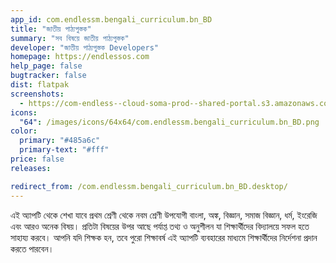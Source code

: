 ```yaml
---
app_id: com.endlessm.bengali_curriculum.bn_BD
title: "জাতীয় পাঠ্যপুস্তক"
summary: "সব বিষয়ে জাতীয় পাঠ্যপুস্তক"
developer: "জাতীয় পাঠ্যপুস্তক Developers"
homepage: https://endlessos.com
help_page: false
bugtracker: false
dist: flatpak
screenshots:
  - https://com-endless--cloud-soma-prod--shared-portal.s3.amazonaws.com/apps.308.screenshots.a13de1ac-12b7-4c0e-a91a-bb53cbe6d1ca_201810240022994848.png
icons:
  "64": /images/icons/64x64/com.endlessm.bengali_curriculum.bn_BD.png
color:
  primary: "#485a6c"
  primary-text: "#fff"
price: false
releases:

redirect_from: /com.endlessm.bengali_curriculum.bn_BD.desktop/
---
```


<p>এই অ্যাপটি থেকে শেখা যাবে প্রথম শ্রেণী থেকে নবম শ্রেণী উপযোগী বাংলা, অঙ্ক, বিজ্ঞান, সমাজ বিজ্ঞান, ধর্ম, ইংরেজি এবং আরও অনেক বিষয়। প্রতিটা বিষয়ের উপর আছে পর্যাপ্ত তথ্য ও অনুশীলন যা শিক্ষার্থীদের বিদ্যালয়ে সফল হতে সাহায্য করবে। আপনি যদি শিক্ষক হন, তবে পুরো শিক্ষাবর্ষ এই অ্যাপটি ব্যবহারের মাধ্যমে শিক্ষার্থীদের নির্দেশনা প্রদান করতে পারবেন।</p>